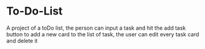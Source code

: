 # To-Do-List
A project of a toDo list, the person can input a task and hit the add task button to add a new card to the list of task, the user can edit every task card and delete it
